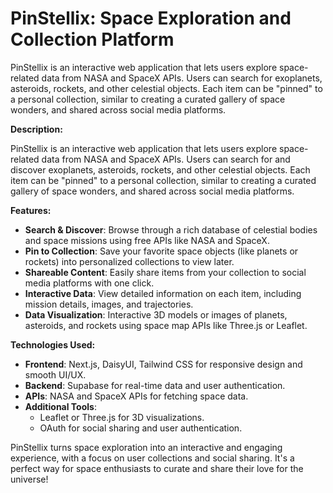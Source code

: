 # PinStellix: Space Exploration and Collection Platform

PinStellix is an interactive web application that lets users explore space-related data from NASA and SpaceX APIs. Users can search for exoplanets, asteroids, rockets, and other celestial objects. Each item can be "pinned" to a personal collection, similar to creating a curated gallery of space wonders, and shared across social media platforms.

**Description:**

PinStellix is an interactive web application that lets users explore space-related data from NASA and SpaceX APIs. Users can search for and discover exoplanets, asteroids, rockets, and other celestial objects. Each item can be "pinned" to a personal collection, similar to creating a curated gallery of space wonders, and shared across social media platforms.

**Features:**

- **Search & Discover**: Browse through a rich database of celestial bodies and space missions using free APIs like NASA and SpaceX.
- **Pin to Collection**: Save your favorite space objects (like planets or rockets) into personalized collections to view later.
- **Shareable Content**: Easily share items from your collection to social media platforms with one click.
- **Interactive Data**: View detailed information on each item, including mission details, images, and trajectories.
- **Data Visualization**: Interactive 3D models or images of planets, asteroids, and rockets using space map APIs like Three.js or Leaflet.

**Technologies Used:**

- **Frontend**: Next.js, DaisyUI, Tailwind CSS for responsive design and smooth UI/UX.
- **Backend**: Supabase for real-time data and user authentication.
- **APIs**: NASA and SpaceX APIs for fetching space data.
- **Additional Tools**: 
  - Leaflet or Three.js for 3D visualizations.
  - OAuth for social sharing and user authentication.
  
PinStellix turns space exploration into an interactive and engaging experience, with a focus on user collections and social sharing. It's a perfect way for space enthusiasts to curate and share their love for the universe!
